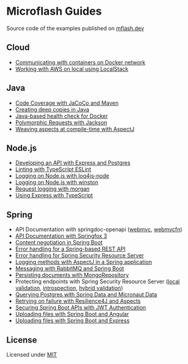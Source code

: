 # Microflash Guides

Source code of the examples published on [mflash.dev](https://mflash.dev)

## Cloud
- [Communicating with containers on Docker network](./cloud/communicating-with-containers-on-docker-network/)
- [Working with AWS on local using LocalStack](./cloud/localstack-introduction/)

## Java
- [Code Coverage with JaCoCo and Maven](./java/coverage-jacoco-maven/)
- [Creating deep copies in Java](./java/deep-copying/)
- [Java-based health check for Docker](./java/docker-healthcheck/)
- [Polymorphic Requests with Jackson](./java/jackson-polymorphic-requests/)
- [Weaving aspects at compile-time with AspectJ](./java/aop-compile-time/)

## Node.js
- [Developing an API with Express and Postgres](./nodejs/express-postgres-api/)
- [Linting with TypeScript ESLint](./nodejs/linting-with-typescript-eslint/)
- [Logging on Node.js with log4js-node](./nodejs/logging-with-log4js-node/)
- [Logging on Node.js with winston](./nodejs/logging-with-winston/)
- [Request logging with morgan](./nodejs/morgan-request-logging/)
- [Using Express with TypeScript](./nodejs/express-with-typescript/)

## Spring
- API Documentation with springdoc-openapi ([webmvc](./spring/springdoc-webmvc-integration/), [webmvcfn](./spring/springdoc-webmvcfn-integration/))
- [API Documentation with Springfox 3](./spring/springfox3-webmvc-integration/)
- [Content negotiation in Spring Boot](./spring/spring-content-negotiation/)
- [Error handling for a Spring-based REST API](./spring/spring-rest-error-handling/)
- [Error handling for Spring Security Resource Server](./spring/spring-security-resource-server-error-handling/)
- [Logging methods with AspectJ in a Spring application](./spring/aop-method-logging/)
- [Messaging with RabbitMQ and Spring Boot](./spring/spring-messaging-rabbitmq/)
- [Persisting documents with MongoRepository](./spring/spring-data-mongo-repository/)
- Protecting endpoints with Spring Security Resource Server ([local validation](./spring/spring-security-token-validation-local/), [introspection](./spring/spring-security-token-introspection/), [hybrid validation](./spring/spring-security-token-validation-hybrid/))
- [Querying Postgres with Spring Data and Micronaut Data](./spring/spring-data-micronaut-data/)
- [Retrying on failure with Resilience4J and Aspects](./spring/retry-on-failure/)
- [Securing Spring Boot APIs with JWT Authentication](./spring/spring-security-jwt-auth/)
- [Uploading files with Spring Boot and Angular](./spring/spring-file-upload/)
- [Uploading files with Spring Boot and Express](./spring/springrx-file-upload/)

## License

Licensed under [MIT](./LICENSE.md)
